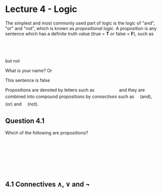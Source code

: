 # Lecture 4 - Logic

The simplest and most commonly used part of logic is the logic of "and", "or"
and "not", which is known as _propositional logic_.
A proposition is any sentence which has a definite truth value (true = **T** or
false = **F**), such as
<p align="center"><img src="https://rawgit.com/dylanpinn/MAT1830/master//lectures/tex/aa26cc89efe9b397f56f7fd3f200fd5d.svg?invert_in_darkmode" align=middle width=88.629915pt height=13.789957499999998pt/></p>
<p align="center"><img src="https://rawgit.com/dylanpinn/MAT1830/master//lectures/tex/60b943745b4cb2d1ad86e335a6f6a920.svg?invert_in_darkmode" align=middle width=157.71723pt height=14.611871999999998pt/></p>
but not

What is your name? Or

This sentence is false

Propositions are denoted by letters such as <img src="https://rawgit.com/dylanpinn/MAT1830/master//lectures/tex/1620c22b341e74cf7714a55bc5a0989d.svg?invert_in_darkmode" align=middle width=71.560005pt height=14.155350000000013pt/> and they are
combined into compound propositions by _connectives_ such as <img src="https://rawgit.com/dylanpinn/MAT1830/master//lectures/tex/0b6832fb78c570edf56af766820951ee.svg?invert_in_darkmode" align=middle width=10.958970000000004pt height=18.265169999999976pt/> (and),
<img src="https://rawgit.com/dylanpinn/MAT1830/master//lectures/tex/6007a29527e0ec27309d7829f5754d08.svg?invert_in_darkmode" align=middle width=10.958970000000004pt height=18.265169999999976pt/> (or) and <img src="https://rawgit.com/dylanpinn/MAT1830/master//lectures/tex/23bf728170c10d0449b90561f827623a.svg?invert_in_darkmode" align=middle width=10.958970000000004pt height=14.155350000000013pt/> (not).

## Question 4.1

Which of the following are propositions?

<p align="center"><img src="https://rawgit.com/dylanpinn/MAT1830/master//lectures/tex/10230d63b914806be4d5ff62efeb3e80.svg?invert_in_darkmode" align=middle width=154.0638pt height=16.438356pt/></p>
<p align="center"><img src="https://rawgit.com/dylanpinn/MAT1830/master//lectures/tex/6b5b444e8c773bb701dfcc280d02839f.svg?invert_in_darkmode" align=middle width=62.55711pt height=12.602732999999999pt/></p>
<p align="center"><img src="https://rawgit.com/dylanpinn/MAT1830/master//lectures/tex/e547b88bb92debf1a2f66447e5b41395.svg?invert_in_darkmode" align=middle width=160.50259499999999pt height=16.438356pt/></p>
<p align="center"><img src="https://rawgit.com/dylanpinn/MAT1830/master//lectures/tex/deb28fedbdb5470d49cb87f7e79a1b6d.svg?invert_in_darkmode" align=middle width=62.55711pt height=12.602732999999999pt/></p>

## 4.1 Connectives ∧, ∨ and ¬

